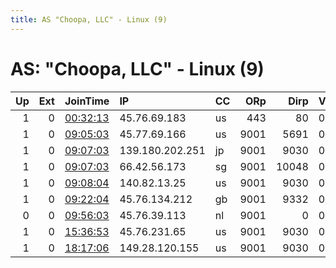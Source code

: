 ```yaml
---
title: AS "Choopa, LLC" - Linux (9)
---
```


# AS: "Choopa, LLC" - Linux (9)

|   Up |   Ext | JoinTime                                                                                            | IP              | CC   |   ORp |   Dirp | Version   | Contact                   | Nickname        |   eFamMembers |
|-----:|------:|:----------------------------------------------------------------------------------------------------|:----------------|:-----|------:|-------:|:----------|:--------------------------|:----------------|--------------:|
|    1 |     0 | [00:32:13](https://metrics.torproject.org/rs.html#details/5EBAF2A029737174E6D49999C74291B24288D9C1) | 45.76.69.183    | us   |   443 |     80 | 0.2.9.13  | None                      | delightfulslave |             1 |
|    1 |     0 | [09:05:03](https://metrics.torproject.org/rs.html#details/5CEA73972EF7C40257A3EB059595F2D87763ECB5) | 45.77.69.166    | us   |  9001 |   5691 | 0.3.1.7   | None                      | ExpressSktebord |             1 |
|    1 |     0 | [09:07:03](https://metrics.torproject.org/rs.html#details/98262ABA2035B50D963B36A78CBFB99F03DE3F72) | 139.180.202.251 | jp   |  9001 |   9030 | 0.3.1.7   | None                      | TrustIllness    |             1 |
|    1 |     0 | [09:07:03](https://metrics.torproject.org/rs.html#details/D8C4EB350E3FB5E0C51FBDE0AAA7BB17F4E94898) | 66.42.56.173    | sg   |  9001 |  10048 | 0.3.1.7   | None                      | MontserrtVerge  |             1 |
|    1 |     0 | [09:08:04](https://metrics.torproject.org/rs.html#details/86725F799AF850920F425056EB13019327B1506A) | 140.82.13.25    | us   |  9001 |   9030 | 0.3.1.7   | None                      | SunsetGesture   |             1 |
|    1 |     0 | [09:22:04](https://metrics.torproject.org/rs.html#details/246A95CFACCE88A5338766A2C09452D1CF289E3F) | 45.76.134.212   | gb   |  9001 |   9332 | 0.3.1.7   | None                      | VocbulrySlogn   |             1 |
|    0 |     0 | [09:56:03](https://metrics.torproject.org/rs.html#details/B60141EADD8D5F93BE12CB763B6F68B5F1F9D647) | 45.76.39.113    | nl   |  9001 |      0 | 0.3.5.8   | 1Fm7cbtjtfXsaVKRQ1i9zqd9a | raskolnikov     |             1 |
|    1 |     0 | [15:36:53](https://metrics.torproject.org/rs.html#details/85E00C64DA2BDAA1E9B10AC39005900DB135F9BF) | 45.76.231.65    | us   |  9001 |   9030 | 0.2.9.13  | None                      | thunderinghour  |             1 |
|    1 |     0 | [18:17:06](https://metrics.torproject.org/rs.html#details/B37583E1DB8DB4BB88F6ECB9EA0F96716121C258) | 149.28.120.155  | us   |  9001 |   9030 | 0.2.9.13  | None                      | aboveboard      |             1 |
